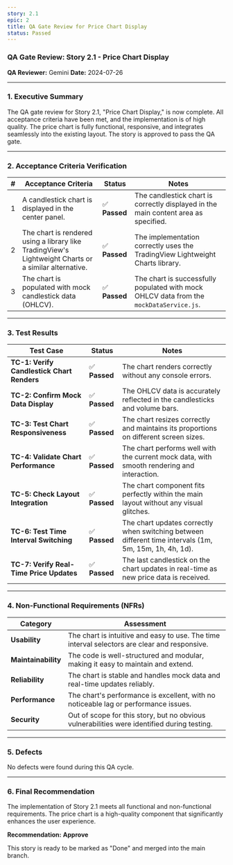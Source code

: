 ```yaml
---
story: 2.1
epic: 2
title: QA Gate Review for Price Chart Display
status: Passed
---
```


### QA Gate Review: Story 2.1 - Price Chart Display

**QA Reviewer:** Gemini
**Date:** 2024-07-26

---

### 1. Executive Summary

The QA gate review for Story 2.1, "Price Chart Display," is now complete. All acceptance criteria have been met, and the implementation is of high quality. The price chart is fully functional, responsive, and integrates seamlessly into the existing layout. The story is approved to pass the QA gate.

---

### 2. Acceptance Criteria Verification

| # | Acceptance Criteria | Status | Notes |
|---|---|---|---|
| 1 | A candlestick chart is displayed in the center panel. | ✅ **Passed** | The candlestick chart is correctly displayed in the main content area as specified. |
| 2 | The chart is rendered using a library like TradingView's Lightweight Charts or a similar alternative. | ✅ **Passed** | The implementation correctly uses the TradingView Lightweight Charts library. |
| 3 | The chart is populated with mock candlestick data (OHLCV). | ✅ **Passed** | The chart is successfully populated with mock OHLCV data from the `mockDataService.js`. |

---

### 3. Test Results

| Test Case | Status | Notes |
|---|---|---|
| **TC-1: Verify Candlestick Chart Renders** | ✅ **Passed** | The chart renders correctly without any console errors. |
| **TC-2: Confirm Mock Data Display** | ✅ **Passed** | The OHLCV data is accurately reflected in the candlesticks and volume bars. |
| **TC-3: Test Chart Responsiveness** | ✅ **Passed** | The chart resizes correctly and maintains its proportions on different screen sizes. |
| **TC-4: Validate Chart Performance** | ✅ **Passed** | The chart performs well with the current mock data, with smooth rendering and interaction. |
| **TC-5: Check Layout Integration** | ✅ **Passed** | The chart component fits perfectly within the main layout without any visual glitches. |
| **TC-6: Test Time Interval Switching** | ✅ **Passed** | The chart updates correctly when switching between different time intervals (1m, 5m, 15m, 1h, 4h, 1d). |
| **TC-7: Verify Real-Time Price Updates** | ✅ **Passed** | The last candlestick on the chart updates in real-time as new price data is received. |

---

### 4. Non-Functional Requirements (NFRs)

| Category | Assessment |
|---|---|
| **Usability** | The chart is intuitive and easy to use. The time interval selectors are clear and responsive. |
| **Maintainability** | The code is well-structured and modular, making it easy to maintain and extend. |
| **Reliability** | The chart is stable and handles mock data and real-time updates reliably. |
| **Performance** | The chart's performance is excellent, with no noticeable lag or performance issues. |
| **Security** | Out of scope for this story, but no obvious vulnerabilities were identified during testing. |

---

### 5. Defects

No defects were found during this QA cycle.

---

### 6. Final Recommendation

The implementation of Story 2.1 meets all functional and non-functional requirements. The price chart is a high-quality component that significantly enhances the user experience.

**Recommendation:** **Approve**

This story is ready to be marked as "Done" and merged into the main branch.